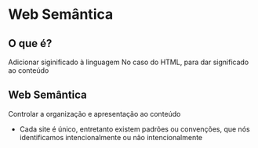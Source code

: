# Web Semântica

## O que é?
Adicionar siginificado à linguagem 
No caso do HTML, para dar significado ao conteúdo

## Web Semântica
Controlar a organização e apresentação ao conteúdo 

* Cada site é único, entretanto existem padrões ou convenções, que nós
identificamos intencionalmente ou não intencionalmente 
